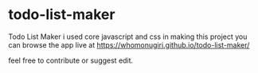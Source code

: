 # todo-list-maker
Todo List Maker
i used core javascript and css in making this project you can browse the app live at
 https://whomonugiri.github.io/todo-list-maker/
 
 feel free to contribute or suggest edit.
 
